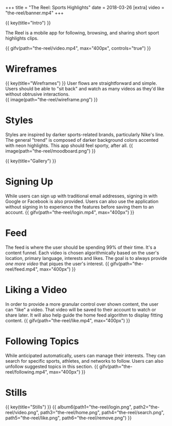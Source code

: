 +++
title = "The Reel: Sports Highlights"
date = 2018-03-26
[extra]
video = "the-reel/banner.mp4"
+++

{{ key(title="Intro") }}

The Reel is a mobile app for following, browsing, and sharing short sport highlights clips.

{{ gifv(path="the-reel/video.mp4", max="400px", controls="true") }}

# Wireframes
{{ key(title="Wireframes") }}
User flows are straightforward and simple.  Users should be able to "sit back" and watch as many videos as they'd like without obtrusive interactions.  
{{ image(path="the-reel/wireframe.png") }}

# Styles
Styles are inspired by darker sports-related brands, particularly Nike's line.  The general "trend" is composed of darker background colors accented with neon highlights.  This app should feel sporty, after all.
{{ image(path="the-reel/moodboard.png") }}

{{ key(title="Gallery") }}

# Signing Up
While users can sign up with traditional email addresses, signing in with Google or Facebook is also provided.  Users can also use the application without signing in to experience the features before saving them to an account.
{{ gifv(path="the-reel/login.mp4", max="400px") }}

# Feed
The feed is where the user should be spending 99% of their time.  It's a content funnel.  Each video is chosen algorithmically based on the user's location, primary language, interests and likes.  The goal is to always provide *one more video* that piques the user's interest.
{{ gifv(path="the-reel/feed.mp4", max="400px") }}

# Liking a Video
In order to provide a more granular control over shown content, the user can "like" a video.  That video will be saved to their account to watch or share later.  It will also help guide the home feed algorithm to display fitting content.
{{ gifv(path="the-reel/like.mp4", max="400px") }}

# Following Topics
While anticipated automatically, users can manage their interests.  They can search for specific sports, athletes, and networks to follow.  Users can also unfollow suggested topics in this section.
{{ gifv(path="the-reel/following.mp4", max="400px") }}

# Stills
{{ key(title="Stills") }}
{{ album6(path1="the-reel/login.png", path2="the-reel/video.png", path3="the-reel/home.png", path4="the-reel/search.png", path5="the-reel/like.png", path6="the-reel/remove.png") }}